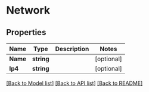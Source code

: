 # Network

## Properties

Name | Type | Description | Notes
------------ | ------------- | ------------- | -------------
**Name** | **string** |  | [optional] 
**Ip4** | **string** |  | [optional] 

[[Back to Model list]](../README.md#documentation-for-models) [[Back to API list]](../README.md#documentation-for-api-endpoints) [[Back to README]](../README.md)


